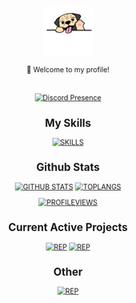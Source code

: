 <div align="center">
  <img src="https://raw.githubusercontent.com/mopsfl/mopsfl.github.io/main/static/img/mopsflogotext.png" width="100px" alt="mopsfl Logo"></img>
  
  <p>👋 Welcome to my profile!</p>
  <h1></h1>
</div>

<div align="center">

  [![Discord Presence](https://lanyard.cnrad.dev/api/1091791522116149419)](https://discord.com/users/1091791522116149419)

</div>

<div align="center">

  <h2>My Skills</h2>

  [![SKILLS](https://skillicons.dev/icons?i=js,html,css,nodejs,cs,lua,discord)](https://github.com/mopsfl?tab=repositories)

</div>

<div align="center">

  <h2>Github Stats</h2>

  [![GITHUB STATS](https://github-readme-stats.vercel.app/api?username=mopsfl&theme=transparent)](https://github.com/mopsfl/)
  [![TOPLANGS](https://github-readme-stats.vercel.app/api/top-langs/?username=mopsfl&hide_progress=true&theme=transparent)](https://github.com/mopsfl?tab=repositories)

  [![PROFILEVIEWS](https://komarev.com/ghpvc/?username=mopsfl&style=flat-square)](https://github.com/mopsfl)
  
</div>

<div align="center">

  <h2>Current Active Projects</h2>

  [![REP](https://github-readme-stats.vercel.app/api/pin/?username=mopsfl&repo=luaobfuscator-bot&theme=transparent)](https://github.com/mopsfl/luaobfuscator-bot)
  [![REP](https://github-readme-stats.vercel.app/api/pin/?username=mopsfl&repo=LuaObfuscator-Redesign&theme=transparent)](https://github.com/mopsfl/LuaObfuscator-Redesign)

</div>

<div align="center">

  <h2>Other</h2>
  
  [![REP](http://invidget.switchblade.xyz/Hd3xCR8k8f)](https://discord.gg/Hd3xCR8k8f)
</div>
